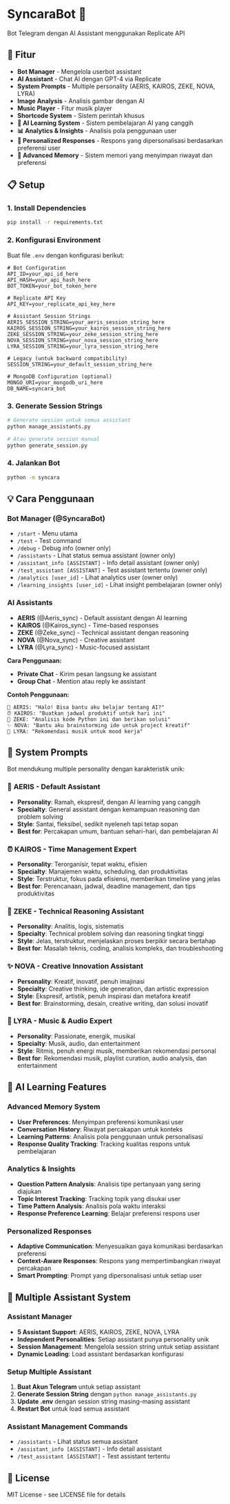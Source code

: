 # SyncaraBot 🤖

Bot Telegram dengan AI Assistant menggunakan Replicate API

## 🚀 Fitur

- **Bot Manager** - Mengelola userbot assistant
- **AI Assistant** - Chat AI dengan GPT-4 via Replicate
- **System Prompts** - Multiple personality (AERIS, KAIROS, ZEKE, NOVA, LYRA)
- **Image Analysis** - Analisis gambar dengan AI
- **Music Player** - Fitur musik player
- **Shortcode System** - Sistem perintah khusus
- **🧠 AI Learning System** - Sistem pembelajaran AI yang canggih
- **📊 Analytics & Insights** - Analisis pola penggunaan user
- **🎯 Personalized Responses** - Respons yang dipersonalisasi berdasarkan preferensi user
- **💾 Advanced Memory** - Sistem memori yang menyimpan riwayat dan preferensi

## 📋 Setup

### 1. Install Dependencies
```bash
pip install -r requirements.txt
```

### 2. Konfigurasi Environment
Buat file `.env` dengan konfigurasi berikut:

```env
# Bot Configuration
API_ID=your_api_id_here
API_HASH=your_api_hash_here
BOT_TOKEN=your_bot_token_here

# Replicate API Key
API_KEY=your_replicate_api_key_here

# Assistant Session Strings
AERIS_SESSION_STRING=your_aeris_session_string_here
KAIROS_SESSION_STRING=your_kairos_session_string_here
ZEKE_SESSION_STRING=your_zeke_session_string_here
NOVA_SESSION_STRING=your_nova_session_string_here
LYRA_SESSION_STRING=your_lyra_session_string_here

# Legacy (untuk backward compatibility)
SESSION_STRING=your_default_session_string_here

# MongoDB Configuration (optional)
MONGO_URI=your_mongodb_uri_here
DB_NAME=syncara_bot
```

### 3. Generate Session Strings
```bash
# Generate session untuk semua assistant
python manage_assistants.py

# Atau generate session manual
python generate_session.py
```

### 4. Jalankan Bot
```bash
python -m syncara
```

## 💡 Cara Penggunaan

### Bot Manager (@SyncaraBot)
- `/start` - Menu utama
- `/test` - Test command
- `/debug` - Debug info (owner only)
- `/assistants` - Lihat status semua assistant (owner only)
- `/assistant_info [ASSISTANT]` - Info detail assistant (owner only)
- `/test_assistant [ASSISTANT]` - Test assistant tertentu (owner only)
- `/analytics [user_id]` - Lihat analytics user (owner only)
- `/learning_insights [user_id]` - Lihat insight pembelajaran (owner only)

### AI Assistants
- **AERIS** (@Aeris_sync) - Default assistant dengan AI learning
- **KAIROS** (@Kairos_sync) - Time-based responses
- **ZEKE** (@Zeke_sync) - Technical assistant dengan reasoning
- **NOVA** (@Nova_sync) - Creative assistant
- **LYRA** (@Lyra_sync) - Music-focused assistant

**Cara Penggunaan:**
- **Private Chat** - Kirim pesan langsung ke assistant
- **Group Chat** - Mention atau reply ke assistant

**Contoh Penggunaan:**
```
🤖 AERIS: "Halo! Bisa bantu aku belajar tentang AI?"
⏰ KAIROS: "Buatkan jadwal produktif untuk hari ini"
🧠 ZEKE: "Analisis kode Python ini dan berikan solusi"
✨ NOVA: "Bantu aku brainstorming ide untuk project kreatif"
🎵 LYRA: "Rekomendasi musik untuk mood kerja"
```

## 🔧 System Prompts

Bot mendukung multiple personality dengan karakteristik unik:

### 🤖 **AERIS** - Default Assistant
- **Personality**: Ramah, ekspresif, dengan AI learning yang canggih
- **Specialty**: General assistant dengan kemampuan reasoning dan problem solving
- **Style**: Santai, fleksibel, sedikit nyeleneh tapi tetap sopan
- **Best for**: Percakapan umum, bantuan sehari-hari, dan pembelajaran AI

### ⏰ **KAIROS** - Time Management Expert
- **Personality**: Terorganisir, tepat waktu, efisien
- **Specialty**: Manajemen waktu, scheduling, dan produktivitas
- **Style**: Terstruktur, fokus pada efisiensi, memberikan timeline yang jelas
- **Best for**: Perencanaan, jadwal, deadline management, dan tips produktivitas

### 🧠 **ZEKE** - Technical Reasoning Assistant
- **Personality**: Analitis, logis, sistematis
- **Specialty**: Technical problem solving dan reasoning tingkat tinggi
- **Style**: Jelas, terstruktur, menjelaskan proses berpikir secara bertahap
- **Best for**: Masalah teknis, coding, analisis kompleks, dan troubleshooting

### ✨ **NOVA** - Creative Innovation Assistant
- **Personality**: Kreatif, inovatif, penuh imajinasi
- **Specialty**: Creative thinking, ide generation, dan artistic expression
- **Style**: Ekspresif, artistik, penuh inspirasi dan metafora kreatif
- **Best for**: Brainstorming, desain, creative writing, dan solusi inovatif

### 🎵 **LYRA** - Music & Audio Expert
- **Personality**: Passionate, energik, musikal
- **Specialty**: Musik, audio, dan entertainment
- **Style**: Ritmis, penuh energi musik, memberikan rekomendasi personal
- **Best for**: Rekomendasi musik, playlist curation, audio analysis, dan entertainment

## 🧠 AI Learning Features

### Advanced Memory System
- **User Preferences**: Menyimpan preferensi komunikasi user
- **Conversation History**: Riwayat percakapan untuk konteks
- **Learning Patterns**: Analisis pola penggunaan untuk personalisasi
- **Response Quality Tracking**: Tracking kualitas respons untuk pembelajaran

### Analytics & Insights
- **Question Pattern Analysis**: Analisis tipe pertanyaan yang sering diajukan
- **Topic Interest Tracking**: Tracking topik yang disukai user
- **Time Pattern Analysis**: Analisis pola waktu interaksi
- **Response Preference Learning**: Belajar preferensi respons user

### Personalized Responses
- **Adaptive Communication**: Menyesuaikan gaya komunikasi berdasarkan preferensi
- **Context-Aware Responses**: Respons yang mempertimbangkan riwayat percakapan
- **Smart Prompting**: Prompt yang dipersonalisasi untuk setiap user

## 🤖 Multiple Assistant System

### Assistant Manager
- **5 Assistant Support**: AERIS, KAIROS, ZEKE, NOVA, LYRA
- **Independent Personalities**: Setiap assistant punya personality unik
- **Session Management**: Mengelola session string untuk setiap assistant
- **Dynamic Loading**: Load assistant berdasarkan konfigurasi

### Setup Multiple Assistant
1. **Buat Akun Telegram** untuk setiap assistant
2. **Generate Session String** dengan `python manage_assistants.py`
3. **Update .env** dengan session string masing-masing assistant
4. **Restart Bot** untuk load semua assistant

### Assistant Management Commands
- `/assistants` - Lihat status semua assistant
- `/assistant_info [ASSISTANT]` - Info detail assistant
- `/test_assistant [ASSISTANT]` - Test assistant tertentu

## 📝 License

MIT License - see LICENSE file for details